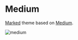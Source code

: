# Medium

[Marked][marked] theme based on [Medium][medium].

![medium](mediun.png)

[marked]: http://marked2app.com
[medium]: https://medium.com
